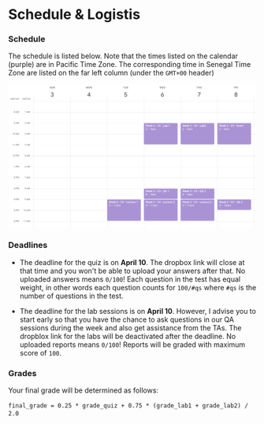 # Schedule & Logistis

### Schedule

The schedule is listed below. Note that the times listed on the calendar (purple) are in Pacific Time Zone. The corresponding time in Senegal Time Zone are listed on the far left column (under the `GMT+00` header)

![](material/ammi2022_schedule.png)


### Deadlines
* The deadline for the quiz is on **April 10**. The dropbox link will close at that time and you won't be able to upload your answers after that. No uploaded answers means `0/100`! Each question in the test has equal weight, in other words each question counts for `100/#qs` where `#qs` is the number of questions in the test. 

* The deadline for the lab sessions is on **April 10**. However, I advise you to start early so that you have the chance to ask questions in our QA sessions during the week and also get assistance from the TAs. The dropblox link for the labs will be deactivated after the deadline. No uploaded reports means `0/100`! Reports will be graded with maximum score of `100`.

### Grades
Your final grade will be determined as follows: 
```
final_grade = 0.25 * grade_quiz + 0.75 * (grade_lab1 + grade_lab2) / 2.0
```
